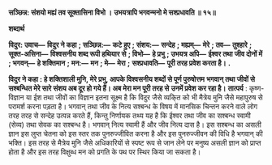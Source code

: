 **सञ्छिन्न: संशयो मह्यं तव सूक्तासिना विभो ।** **उभयत्रापि भगवन्मनो मे सश्प्रधावति ॥ १५॥** 

**शब्दार्थ** 

**विदुर: उवाच—** **विदुर ने कहा** **; सञ्छिन्न:—** **कटे हुए** **; संशय:—** **सन्देह** **; मह्यम्—** **मेरे** **; तव—** **तुश्हारे** **; सूक्त-असिना—** **विश्वसनीय** **शब्द रूपी हथियार से** **; विभो—** **हे प्रभु** **; उभयत्र अपि—** **ईश्वर तथा जीव दोनों में** **; भगवन्—** **हे शक्तिमान** **; मन:—** **मन** **; मे—** **मेरा** **;** **सश्प्रधावति—** **पूरी तरह प्रवेश करता है।** **.** 

**विदुर ने कहा : हे शक्तिशाली मुनि, मेरे प्रभु, आपके विश्वसनीय शब्दों से पूर्ण पुरुषोत्तम** **भगवान् तथा जीवों से सश्बन्धित मेरे सारे संशय अब दूर हो गये हैं। अब मेरा मन पूरी तरह से** **उनमें प्रवेश कर रहा है।** **तात्पर्य** : कृष्ण-विज्ञान या ईश तथा जीवों का विज्ञान इतना सूक्ष्म है कि विदुर जैसे व्यकि्त को भी मैत्रेय मुनि जैसे महापुरुष से परामर्श करना पड़ता है। भगवान् तथा जीव के नित्य सश्बन्ध के विषय में मानसिक चिन्तन करने वाले लोग तरह तरह से सन्देह उत्पन्न करते हैं, किन्तु निर्णायक तथ्य यह है कि ईश्वर तथा जीव का सश्बन्ध स्वामी (सेव्य) तथा सेवक का सश्बन्ध है। भगवान् नित्य स्वामी हैं और जीव नित्य दास है। इस सश्बन्ध का असली ज्ञान इस लुप्त चेतना को इस स्तर तक पुनरुज्जीवित करना है और इस पुनरुज्जीवन की विधि है भगवान् की भक्ति। इस तरह से मैत्रेय मुनि जैसे अधिकारियों से स्पष्ट रूप से जान लेने पर मनुष्य असली ज्ञान को प्राप्त होता है और इस तरह विक्षुब्ध मन को प्रगति के पथ पर स्थिर किया जा सकता है।  